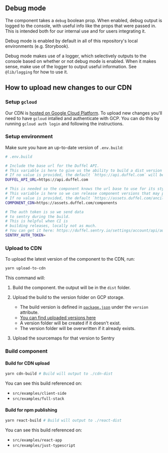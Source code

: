## Debug mode

The component takes a `debug` boolean prop. When enabled, debug output is logged to the console, with useful info like the props that were passed in. This is intended both for our internal use and for users integrating it.

Debug mode is enabled by default in all of this repository's local environments (e.g. Storybook).

Debug mode makes use of a logger, which selectively outputs to the console based on whether or not debug mode is enabled. When it makes sense, make use of the logger to output useful information. See `@lib/logging` for how to use it.

## How to upload new changes to our CDN

### Setup `gcloud`

Our CDN is [hosted on Google Cloud Platform](<https://console.cloud.google.com/storage/browser/duffel-assets/components/ancillaries?pageState=(%22StorageObjectListTable%22:(%22f%22:%22%255B%255D%22))&project=duffel-prod-fda1bc52&prefix=&forceOnObjectsSortingFiltering=false>). To upload new changes you'll need to have `gcloud` intalled and authenticate with GCP. You can do this by running `gcloud auth login` and following the instructions.

### Setup environment

Make sure you have an up-to-date version of `.env.build`:

```sh
# .env.build

# Include the base url for the Duffel API.
# This variable is here to give us the ability to build a dist version that points to a local environment.
# If no value is provided, the default `https://api.duffel.com` will be used.
DUFFEL_API_URL=https://api.duffel.com

# This is needed so the component knows the url base to use for its stylesheet
# This variable is here so we can release component versions that may point to local environments or bypass the cache.
# If no value is provided, the default `https://assets.duffel.com/ancillaries-component` will be used.
COMPONENT_CDN=https://assets.duffel.com/components

# The auth token is so we send data
# to sentry during the build.
# This is helpful when CI is
# building releases, locally not as much.
# You can get it here: https://duffel.sentry.io/settings/account/api/auth-tokens
SENTRY_AUTH_TOKEN=
```

### Upload to CDN

To upload the latest version of the component to the CDN, run:

```sh
yarn upload-to-cdn
```

This command will:

1. Build the component. the output will be in the `dist` folder.

2. Upload the build to the version folder on GCP storage.

   - The build version is defined in [`package.json`](/package.json) under the `version` attribute.
   - [You can find uploaded versions here](<https://console.cloud.google.com/storage/browser/duffel-assets/components/ancillaries?pageState=(%22StorageObjectListTable%22:(%22f%22:%22%255B%255D%22))&project=duffel-prod-fda1bc52&prefix=&forceOnObjectsSortingFiltering=false>)
   - A version folder will be created if it doesn't exist.
   - The version folder will be overwritten if it already exists.

3. Upload the sourcemaps for that version to Sentry

### Build component

#### Build for CDN upload

```sh
yarn cdn-build # Build will output to ./cdn-dist
```

You can see this build referenced on:

- `src/examples/client-side`
- `src/examples/full-stack`

#### Build for npm publishing

```sh
yarn react-build # Build will output to ./react-dist
```

You can see this build referenced on:

- `src/examples/react-app`
- `src/examples/just-typescript`
